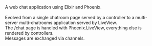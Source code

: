 A web chat application using Elixir and Phoenix.
</br></br>
Evolved from a single chatroom page served by a controller to a multi-server multi-chatrooms application served by LiveView.</br>
The /chat page is handled with Phoenix.LiveView, everything else is rendered by controllers.</br>
Messages are exchanged via channels.</br>
</br>
